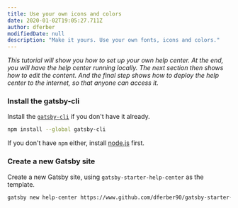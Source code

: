 ```yaml
---
title: Use your own icons and colors
date: 2020-01-02T19:05:27.711Z
author: dferber
modifiedDate: null
description: "Make it yours. Use your own fonts, icons and colors."
---
```


_This tutorial will show you how to set up your own help center. At the end, you will have the help center running locally. The next section then shows how to edit the content. And the final step shows how to deploy the help center to the internet, so that anyone can access it._

### Install the gatsby-cli

Install the [`gatsby-cli`](https://www.npmjs.com/package/gatsby-cli) if you don't have it already.

```sh
npm install --global gatsby-cli
```

If you don't have `npm` either, install [node.js](https://nodejs.org/en/) first.

### Create a new Gatsby site

Create a new Gatsby site, using `gatsby-starter-help-center` as the template.

```sh
gatsby new help-center https://www.github.com/dferber90/gatsby-starter-help-center
```
